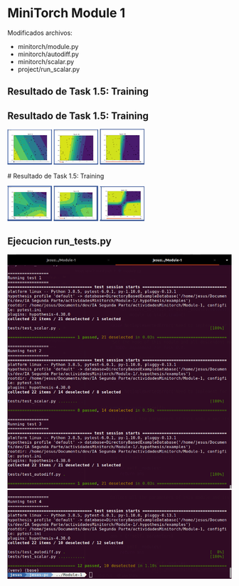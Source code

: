 # MiniTorch Module 1  

Modificados archivos:
- minitorch/module.py
- minitorch/autodiff.py 
- minitorch/scalar.py 
- project/run_scalar.py

## Resultado de Task 1.5: Training

## Resultado de Task 1.5: Training
<p float="left">
  <img src="https://github.com/JesusATL/Module-1/blob/master/images/m1e0.png" width="100" />
  <img src="https://github.com/JesusATL/Module-1/blob/master/images/m1e40.png" width="100" />
  <img src="https://github.com/JesusATL/Module-1/blob/master/images/m1e490.png" width="100" />
</p>
# Resultado de Task 1.5: Training

<p float="left">
  <img src="https://github.com/JesusATL/Module-1/blob/master/images/xore10.png" width="100" />
  <img src="https://github.com/JesusATL/Module-1/blob/master/images/xore60.png" width="100" />
  <img src="https://github.com/JesusATL/Module-1/blob/master/images/xore490.png" width="100" />
</p>

## Ejecucion run_tests.py
![](https://github.com/JesusATL/Module-1/blob/master/images/testm1.png)
![](https://github.com/JesusATL/Module-1/blob/master/images/testm12.png)






